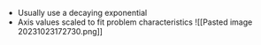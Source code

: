 - Usually use a decaying exponential
- Axis values scaled to fit problem characteristics
![[Pasted image 20231023172730.png]]